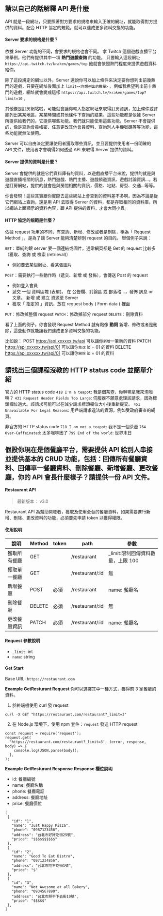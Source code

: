 ## 請以自己的話解釋 API 是什麼
API 就是一段網址，只要照著對方要求的規格來輸入正確的網址，就能取得對方提供的資料。配合 HTTP 協定的規範，就可以達成更多資料交換的功能。

#### Server 要求的規格是什麼？
依據 Server 功能的不同，會要求的規格也會不同。
拿 Twitch 這個遊戲直播平台來舉例，他們有提供其中一項 **熱門遊戲查詢** 的功能。
只要輸入這段網址 `https://api.twitch.tv/kraken/games/top` 他就會依照熱門程度來提供遊戲資料給你。

除了這段規定的網址以外，Server 還說你可以加上條件來決定要你想列出前幾熱門的遊戲，只要在網址後面加上 `limit=<你想列出的數量>` ，例如我希望列出前十熱門的遊戲，網址就會變成這樣 `https://api.twitch.tv/kraken/games/top?limit=10` 。

其他像是訂房網站啦，可能就會讓你輸入指定網址來取得訂房資訊，加上條件或許能列出某某地區，某某時間或其他條件下查詢的結果。這些功能都是依據 Server 所提供給我們的，它提供哪些功能，我們就只能使用這些功能，Server 不會提供的，像是查詢會員帳密、任意更改其他會員資料、查詢別人手機號碼等等功能，這些功能就無法使用。

Server 可以自由決定要讓使用者獲取哪些資訊，並且要提供使用者一份明確的 API 文件，使用者才會曉得如何透過 API 來取得 Server 提供的資料。

#### Server 提供的資料是什麼？
Server 會提供的就是它們資料庫有的資料，以遊戲直播平台來說，提供的就是與遊戲直播相關的訊息，熱門遊戲、熱門主播、遊戲頻道資訊、遊戲討論資訊...。若是訂房網站，提供的就會是與房間相關的資訊，價格、地點、房型、交通...等等。

你會發現！這些其實跟你實際去這些網站上會查到的資料差不多啊。因為不論是從它們網站上查詢，還是用 API 去取得 Server 的資料，都是存取相同的資料庫，所以網站上面顯示的資料內容，跟 API 提供的資料，才會大同小異。

#### HTTP 協定的規範是什麼？
依據 request 功用的不同，有查詢、新增、修改或者是刪除，稱為「 Request Method 」，是為了讓 Server 能夠清楚辨別 request 的目的。
舉個例子來說：

`GET`：單純的跟 server 要一個連結或圖片，通常網頁都是 Get 的 request 比較多（獲取、查詢 或 檢索 (retrieval)）

* 例如要去某個網址、看某張圖片

`POST`：需要執行一些動作時（遞交、新增 或 發佈），會傳送 Post 的 request

* 例如登入會員
* 遞交 一個 資料區塊 (表單)。
在 公告欄、討論區 或 部落格…，發佈 訊息 or 文章。
新增 或 建立 資源至 Server
* 獲取「 指定的 」資訊，放在 request body ( Form data ) 裡面

`PUT`：修改掉整個 request
`PATCH`：修改掉部分 request
`DELETE`：刪除資料

看了上面的例子，你會發現 Request Method 就有點像 **動詞** 新增、修改或者是刪除，這些動作就能讓我們達成更多資料交換的功能。

比如說：
POST https://api.xxxxxx.tw/api 可以讓你`新增`一筆新的資料
PATCH https://api.xxxxxx.tw/api/01 可以讓你`修改` id = 01 的資料
DELETE https://api.xxxxxx.tw/api/01 可以讓你`刪除` id = 01 的資料


## 請找出三個課程沒教的 HTTP status code 並簡單介紹
官方的 HTTP status code
`418 I'm a teapot`: 我是個茶壺，你幹嘛拿我來泡咖啡？
`431 Request Header Fields Too Large`: 伺服器不願意處理該請求，因為標頭欄位過大。該請求可能可以在減少請求標頭欄位大小後重新提交。
`451 Unavailable For Legal Reasons`: 用戶端請求違法的資源，例如受政府審查的網頁。

非官方的 HTTP status code
`718 I am not a teapot`: 我不是一個茶壺
`764 Over-Caffeinated`: 太多咖啡因了
`799 End of the world`: 世界末日

## 假設你現在是個餐廳平台，需要提供 API 給別人串接並提供基本的 CRUD 功能，包括：回傳所有餐廳資料、回傳單一餐廳資料、刪除餐廳、新增餐廳、更改餐廳，你的 API 會長什麼樣子？請提供一份 API 文件。

#### Restaurant API
> 最新版本： v3.0

Restaurant API 為幫助開發者，獲取及使用全台的餐廳資料，如果需要進行新增、刪除、更改資料的功能，必須要先申請 token 以獲得權限。

#### 使用說明
| 說明     | Method | token  | path       | 參數                 |
|--------|--------|---------|----------|----------------------|
| 獲取所有餐廳 | GET |  | /restaurant | _limit:限制回傳資料數量，上限 100  |
| 獲取單一餐廳 | GET   |  | /restaurant/:id | 無  |
| 新增餐廳   | POST   | 必須 | /restaurant | name: 餐廳名 |            
| 刪除餐廳   | DELETE | 必須 | /restaurant/:id  | 無 |   
| 更改餐廳資訊| PATCH   | 必須 | /restaurant/:id  | name: 餐廳名 |  


#### Request 參數說明
* `_limit`: int
* `name`: string

#### Get Start
Base URL: `https://restaurant.com`

**Example GetResturant Request**
你可以選擇其中一種方式，獲得前 3 家餐廳的資料。
1. 於終端機使用 curl 發 request
```
curl -X GET "https://restaurant.com/restaurant?_limit=3"
```

2. 在 Node.js 環境下，使用 npm 套件：`request` 發送 HTTP request
```
const request = require('request');
request.get(
  'https://restaurant.com/restaurant?_limit=3', (error, response, body) => {
    console.log(JSON.parse(body));
  },
);
```

**Example GetResturant Response**
 **Response 欄位說明**
 * id: 餐廳編號
 * name: 餐廳名稱
 * phone: 餐廳電話
 * address: 餐廳地址
 * price: 餐廳價位

 ```
[
  {
    "id": "1",
    "name": "Just Happy Pizza",
    "phone": "0987123456",
    "address": "台北市好好吃街25號",
    "price": "$$$$$$$$$$"
  },
  {
    "id": "2",
    "name": "Good To Eat Bistro",
    "phone": "0971234856",
    "address": "台北市吃不飽街1號",
    "price": "$"
  },
  {
    "id": "3",
    "name": "Not Awesome at all Bakery",
    "phone": "0934567890",
    "address": "台北市掰不下去街10號",
    "price": "$$$$$"
  },
]
 ```
